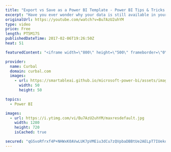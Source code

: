```yaml
---
title: "Export vs Save as a Power BI Template - Power BI Tips & Tricks #31"
excerpt: "Have you ever wonder why your data is still available in your Power BI file when you saved it as a template?  There are two ways to create a Power BI Template: Export and Save As. In this video I show you the difference between them.   Looking for a download file? Go to our Download Center: https://curbal.com/donwload-center"
originalUrl: https://youtube.com/watch?v=Bu7AzU2uhYM
type: video
price: Free
length: PT5M17S
publishedDateTime: 2017-02-06T19:26:50Z
heat: 51

featuredContent: "<iframe width=\"800\" height=\"500\" frameborder=\"0\" src=\"https://www.youtube.com/embed/Bu7AzU2uhYM\" allow=\"accelerometer; autoplay; encrypted-media; gyroscope; picture-in-picture\" allowfullscreen></iframe>"

provider:
  name: Curbal
  domain: curbal.com
  images:
    - url: https://smartableai.github.io/microsoft-power-bi/assets/images/organizations/curbal.com-50x50.jpg
      width: 50
      height: 50

topics:
  - Power BI

images:
  - url: https://i.ytimg.com/vi/Bu7AzU2uhYM/maxresdefault.jpg
    width: 1280
    height: 720
    isCached: true

secured: "qGSvoRfrxf4P+NHWxK0AVwLUK7pVMEiu3dCu7zQVpbaDBBtUe2AELpT7IUekqikp1GRuZfTw7rXbS7YDMIvQODm4KUkbunOD/I108nWotVwqgLgizweRoBhPhC4ERXpx+wxhGK1bN/JaBEbmwlje/u45aMKLCJGPC0quwxt+1VryDrLVxNpskerulykZY8VrLZV4SkqJRBSp/l0kSXZf3ISHtButpbqB7S31NVAiZU+DC7gIaBr3F/f2DRXR16kAiUc1porS06IvBGUHHP9dSvXNDD/N8XZSAbQOwnvHA1QfgWhr2liFSsiVGMsXbQvgU0AUDhQTo/N6e8MN3smKivvLSSExhd2khac5BtqZQMCgObZwI8jj6QkzyPOwljsAed3g5rqG9b5bCfJbf8iNGgADVq3otPMWjlhR3W/80ec=;ic4UW+uhDLv0dg31PLC8eA=="
---
```


